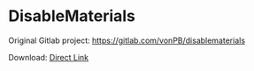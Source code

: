 # DisableMaterials

Original Gitlab project: 
https://gitlab.com/vonPB/disablematerials

Download: [Direct Link](https://github.com/vonPB/DisableMaterials/releases/download/v1.1/DisableMaterials.zip)
